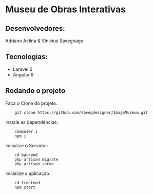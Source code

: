 # Museu de Obras Interativas

## Desenvolvedores:
Adriano Aclina & Vinicius Savegnago

## Tecnologias:
* Laravel 6
* Angular 9

## Rodando o projeto

Faça o Clone do projeto:

```
    git clone https://github.com/savegdesigner/ImageMuseum.git

```

Instale as dependências:

```
    composer i
    npm i

```

Inicialize o Servidor:

```
    cd backend
    php artisan migrate
    php artisan serve

```

Inicialize a aplicação:

```
    cd frontend
    npm start

```
